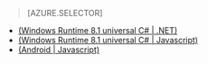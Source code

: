 <!-- deleted by customization
> [AZURE.SELECTOR-LIST (Platform | Backend)]
- [(Windows Runtime 8.1 universal C# | .NET)](../articles/mobile-services-dotnet-backend-windows-universal-dotnet-upload-data-blob-storage.md)
- [(Windows Runtime 8.1 universal C# | Javascript)](../articles/mobile-services-javascript-backend-windows-universal-dotnet-upload-data-blob-storage.md)
- [(Android | Javascript)](../articles/mobile-services-android-upload-data-blob-storage.md)
-->
<!-- keep by customization: begin -->
> [AZURE.SELECTOR]
- [(Windows Runtime 8.1 universal C# | .NET)](/documentation/articles/mobile-services-dotnet-backend-windows-universal-dotnet-upload-data-blob-storage)
- [(Windows Runtime 8.1 universal C# | Javascript)](/documentation/articles/mobile-services-javascript-backend-windows-universal-dotnet-upload-data-blob-storage)
- [(Android | Javascript)](/documentation/articles/mobile-services-android-upload-data-blob-storage)
<!-- keep by customization: end -->
